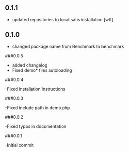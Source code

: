 ## 0.1.1

 - updated repositories to local satis installation [wtf]

## 0.1.0

 - changed package name from Benchmark to benchmark

###0.0.5

- added changelog
- Fixed demo* files autoloading

###0.0.4           

-Fixed installation instructions

###0.0.3           

-Fixed include path in demo.php

###0.0.2           

-Fixed typos in documentation

###0.0.1           

-Initial commit



